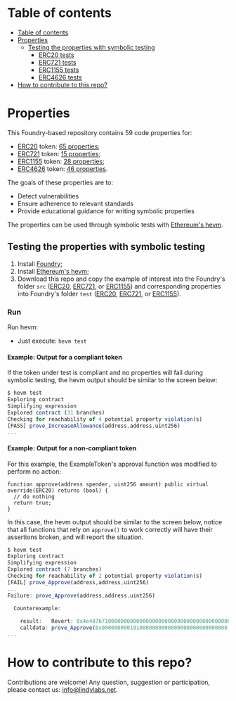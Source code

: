 # Table of contents

- [Table of contents](#table-of-contents)
- [Properties](#properties)
  - [Testing the properties with symbolic testing](#testing-the-properties-with-symbolic-testing)
    - [ERC20 tests](#erc20-tests)
    - [ERC721 tests](#erc721-tests)
    - [ERC1155 tests](#erc1155-tests)
    - [ERC4626 tests](#erc4626-tests)
- [How to contribute to this repo?](#how-to-contribute-to-this-repo)

# Properties

This Foundry-based repository contains 59 code properties for:

- [ERC20](https://ethereum.org/en/developers/docs/standards/tokens/erc-20/) token: [65 properties](PROPERTIES.md#erc20);
- [ERC721](https://ethereum.org/en/developers/docs/standards/tokens/erc-721/) token: [15 properties](PROPERTIES.md#erc721);
- [ERC1155](https://ethereum.org/en/developers/docs/standards/tokens/erc-1155/) token: [28 properties](PROPERTIES.md#erc1155);
- [ERC4626](https://ethereum.org/en/developers/docs/standards/tokens/erc-4626/) token: [46 properties](PROPERTIES.md#erc4626).

The goals of these properties are to:

- Detect vulnerabilities
- Ensure adherence to relevant standards
- Provide educational guidance for writing symbolic properties

The properties can be used through symbolic tests with [Ethereum's hevm](https://github.com/ethereum/hevm).

## Testing the properties with symbolic testing

1. Install [Foundry](https://book.getfoundry.sh/getting-started/installation);
2. Install [Ethereum's hevm](https://github.com/ethereum/hevm#installation);
3. Download this repo and copy the example of interest into the Foundry's folder `src` ([ERC20](https://github.com/lindy-labs/solidity_properties/tree/main/hevm/Examples/ERC20Examples/Openzeppelin), [ERC721](https://github.com/lindy-labs/solidity_properties/tree/main/hevm/Examples/ERC721Examples/NFT-Marketplace), or [ERC1155](https://github.com/lindy-labs/solidity_properties/tree/main/hevm/Examples/ERC1155Examples/Openzeppelin)) and corresponding properties into Foundry's folder `test` ([ERC20](https://github.com/lindy-labs/solidity_properties/blob/main/hevm/Properties/ERC20SymbolicProperties.sol), [ERC721](https://github.com/lindy-labs/solidity_properties/blob/main/hevm/Properties/ERC721SymbolicProperties.sol), or [ERC1155](https://github.com/lindy-labs/solidity_properties/blob/main/hevm/Properties/ERC1155SymbolicProperties.sol)).
 
### Run

Run hevm:

- Just execute: `hevm test`

#### Example: Output for a compliant token

If the token under test is compliant and no properties will fail during symbolic testing, the hevm output should be similar to the screen below:

``` JavaScript
$ hevm test
Exploring contract
Simplifying expression
Explored contract (31 branches)
Checking for reachability of 4 potential property violation(s)
[PASS] prove_IncreaseAllowance(address,address,uint256)
...
```

#### Example: Output for a non-compliant token

For this example, the ExampleToken's approval function was modified to perform no action:

```
function approve(address spender, uint256 amount) public virtual override(ERC20) returns (bool) {
  // do nothing
  return true;
}
```

In this case, the hevm output should be similar to the screen below, notice that all functions that rely on `approve()` to work correctly will have their assertions broken, and will report the situation.

``` JavaScript
$ hevm test
Exploring contract
Simplifying expression
Explored contract (7 branches)
Checking for reachability of 2 potential property violation(s)
[FAIL] prove_Approve(address,address,uint256)
...
Failure: prove_Approve(address,address,uint256)

  Counterexample:
  
    result:   Revert: 0x4e487b710000000000000000000000000000000000000000000000000000000000000001
    calldata: prove_Approve(0x0000000001010000000000000000000000000000,0x0000000000000000000000000000000080000000,115792089237316195423570985008687907853269984665640564039457584007913129639935)
...  
```

# How to contribute to this repo?

Contributions are welcome! Any question, suggestion or participation, please contact us: <info@lindylabs.net>.
